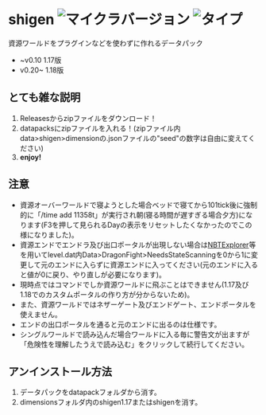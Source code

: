 # shigen ![マイクラバージョン](https://img.shields.io/badge/Minecraft%20Ver-Java%201.17~1.18-brightgreen) ![タイプ](https://img.shields.io/badge/Type-datapack-orange)
資源ワールドをプラグインなどを使わずに作れるデータパック
- ~v0.10 1.17版
- v0.20~ 1.18版

## とても雑な説明
1. Releasesからzipファイルをダウンロード！
2. datapacksにzipファイルを入れる！(zipファイル内data>shigen>dimensionの.jsonファイルの"seed"の数字は自由に変えてください)
3. **enjoy!**


## 注意
 - 資源オーバーワールドで寝ようとした場合ベッドで寝てから101tick後に強制的に「/time add 11358t」が実行され朝(寝る時間が遅すぎる場合夕方)になります(F3を押して見られるDayの表示をリセットしたくなかったのでこの様になりました)。
 - 資源エンドでエンドラ及び出口ポータルが出現しない場合は[NBTExplorer](https://github.com/jaquadro/NBTExplorer/releases/)等を用いてlevel.dat内Data>DragonFight>NeedsStateScanningを0から1に変更して元のエンドに入らずに資源エンドに入ってください(元のエンドに入ると値が0に戻り、やり直しが必要になります)。
 - 現時点ではコマンドでしか資源ワールドに飛ぶことはできません(1.17及び1.18でのカスタムポータルの作り方が分からないため)。
 - また、資源ワールドではネザーゲート及びエンドゲート、エンドポータルを使えません。
 - エンドの出口ポータルを通ると元のエンドに出るのは仕様です。
 - シングルワールドで読み込んだ場合ワールドに入る毎に警告文が出ますが「危険性を理解したうえで読み込む」をクリックして続行してください。

## アンインストール方法
1. データパックをdatapackフォルダから消す。
2. dimensionsフォルダ内のshigen1.17またはshigenを消す。
